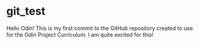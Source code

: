 # git_test

Hello Odin! This is my first commit to the GitHub repository created to use for the Odin Project Curriculum. I am quite excited for this!